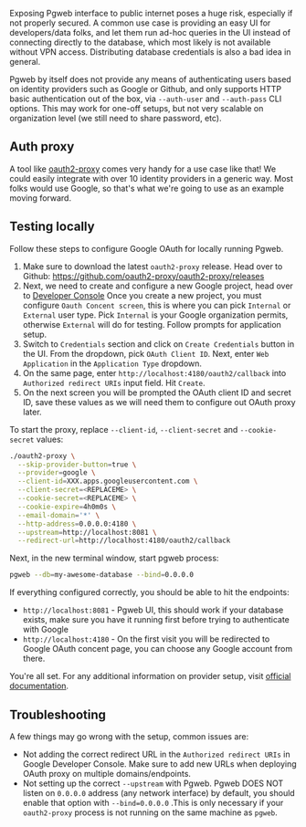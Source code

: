 Exposing Pgweb interface to public internet poses a huge risk, especially if not properly secured. A common use case is providing an easy UI for developers/data folks, and let them run ad-hoc queries in the UI instead of connecting directly to the database, which most likely is not available without VPN access. Distributing database credentials is also a bad idea in general.

Pgweb by itself does not provide any means of authenticating users based on identity providers such as Google or Github, and only supports HTTP basic authentication out of the box, via `--auth-user` and `--auth-pass` CLI options. This may work for one-off setups, but not very scalable on organization level (we still need to share password, etc).

## Auth proxy

A tool like [oauth2-proxy](https://oauth2-proxy.github.io/oauth2-proxy/) comes very handy for a use case like that! We could easily integrate with over 10 identity providers in a generic way. Most folks would use Google, so that's what we're going to use as an example moving forward.

## Testing locally

Follow these steps to configure Google OAuth for locally running Pgweb.

1. Make sure to download the latest `oauth2-proxy` release. Head over to Github: https://github.com/oauth2-proxy/oauth2-proxy/releases
2. Next, we need to create and configure a new Google project, head over to [Developer Console](https://console.cloud.google.com/apis/dashboard) Once you create a new project, you must configure `Oauth Concent screen`, this is where you can pick `Internal` or `External` user type. Pick `Internal` is your Google organization permits, otherwise `External` will do for testing. Follow prompts for application setup.
3. Switch to `Credentials` section and click on `Create Credentials` button in the UI. From the dropdown, pick `OAuth Client ID`. Next, enter `Web Application` in the `Application Type` dropdown.
4. On the same page, enter `http://localhost:4180/oauth2/callback` into `Authorized redirect URIs` input field. Hit `Create`.
5. On the next screen you will be prompted the OAuth client ID and secret ID, save these values as we will need them to configure out OAuth proxy later.

To start the proxy, replace `--client-id`, `--client-secret` and `--cookie-secret` values:

```bash
./oauth2-proxy \
  --skip-provider-button=true \
  --provider=google \
  --client-id=XXX.apps.googleusercontent.com \
  --client-secret=<REPLACEME> \
  --cookie-secret=<REPLACEME> \
  --cookie-expire=4h0m0s \
  --email-domain='*' \
  --http-address=0.0.0.0:4180 \
  --upstream=http://localhost:8081 \
  --redirect-url=http://localhost:4180/oauth2/callback
```

Next, in the new terminal window, start pgweb process:

```bash
pgweb --db=my-awesome-database --bind=0.0.0.0
```

If everything configured correctly, you should be able to hit the endpoints:

- `http://localhost:8081` - Pgweb UI, this should work if your database exists, make sure you have it running first before trying to authenticate with Google
- `http://localhost:4180` - On the first visit you will be redirected to Google OAuth concent page, you can choose any Google account from there.

You're all set. For any additional information on provider setup, visit [official documentation](https://oauth2-proxy.github.io/oauth2-proxy/docs/configuration/oauth_provider#google-auth-provider).

## Troubleshooting

A few things may go wrong with the setup, common issues are:

- Not adding the correct redirect URL in the `Authorized redirect URIs` in Google Developer Console. Make sure to add new URLs when deploying OAuth proxy on multiple domains/endpoints.
-  Not setting up the correct `--upstream` with Pgweb. Pgweb DOES NOT listen on `0.0.0.0` address (any network interface) by default, you should enable that option with `--bind=0.0.0.0` .This is only necessary if your `oauth2-proxy` process is not running on the same machine as `pgweb`. 